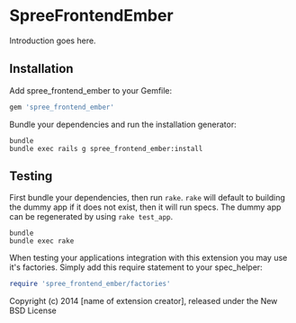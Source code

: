 SpreeFrontendEmber
==================

Introduction goes here.

Installation
------------

Add spree_frontend_ember to your Gemfile:

```ruby
gem 'spree_frontend_ember'
```

Bundle your dependencies and run the installation generator:

```shell
bundle
bundle exec rails g spree_frontend_ember:install
```

Testing
-------

First bundle your dependencies, then run `rake`. `rake` will default to building the dummy app if it does not exist, then it will run specs. The dummy app can be regenerated by using `rake test_app`.

```shell
bundle
bundle exec rake
```

When testing your applications integration with this extension you may use it's factories.
Simply add this require statement to your spec_helper:

```ruby
require 'spree_frontend_ember/factories'
```

Copyright (c) 2014 [name of extension creator], released under the New BSD License
